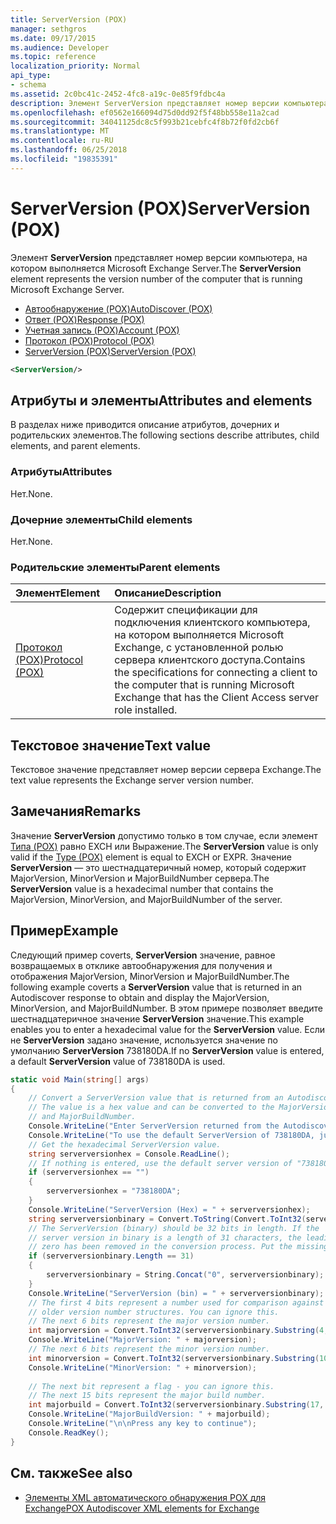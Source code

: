 ```yaml
---
title: ServerVersion (POX)
manager: sethgros
ms.date: 09/17/2015
ms.audience: Developer
ms.topic: reference
localization_priority: Normal
api_type:
- schema
ms.assetid: 2c0bc41c-2452-4fc8-a19c-0e85f9fdbc4a
description: Элемент ServerVersion представляет номер версии компьютера, на котором выполняется Microsoft Exchange Server.
ms.openlocfilehash: ef0562e166094d75d0dd92f5f48bb558e11a2cad
ms.sourcegitcommit: 34041125dc8c5f993b21cebfc4f8b72f0fd2cb6f
ms.translationtype: MT
ms.contentlocale: ru-RU
ms.lasthandoff: 06/25/2018
ms.locfileid: "19835391"
---
```

# <a name="serverversion-pox"></a><span data-ttu-id="6aeeb-103">ServerVersion (POX)</span><span class="sxs-lookup"><span data-stu-id="6aeeb-103">ServerVersion (POX)</span></span>

<span data-ttu-id="6aeeb-104">Элемент **ServerVersion** представляет номер версии компьютера, на котором выполняется Microsoft Exchange Server.</span><span class="sxs-lookup"><span data-stu-id="6aeeb-104">The **ServerVersion** element represents the version number of the computer that is running Microsoft Exchange Server.</span></span> 
  
- [<span data-ttu-id="6aeeb-105">Автообнаружение (POX)</span><span class="sxs-lookup"><span data-stu-id="6aeeb-105">AutoDiscover (POX)</span></span>](autodiscover-pox.md) 
- [<span data-ttu-id="6aeeb-106">Ответ (POX)</span><span class="sxs-lookup"><span data-stu-id="6aeeb-106">Response (POX)</span></span>](response-pox.md)
- [<span data-ttu-id="6aeeb-107">Учетная запись (POX)</span><span class="sxs-lookup"><span data-stu-id="6aeeb-107">Account (POX)</span></span>](account-pox.md)
- [<span data-ttu-id="6aeeb-108">Протокол (POX)</span><span class="sxs-lookup"><span data-stu-id="6aeeb-108">Protocol (POX)</span></span>](protocol-pox.md)
- [<span data-ttu-id="6aeeb-109">ServerVersion (POX)</span><span class="sxs-lookup"><span data-stu-id="6aeeb-109">ServerVersion (POX)</span></span>](serverversion-pox.md)
  
```xml
<ServerVersion/>
```

## <a name="attributes-and-elements"></a><span data-ttu-id="6aeeb-110">Атрибуты и элементы</span><span class="sxs-lookup"><span data-stu-id="6aeeb-110">Attributes and elements</span></span>

<span data-ttu-id="6aeeb-111">В разделах ниже приводится описание атрибутов, дочерних и родительских элементов.</span><span class="sxs-lookup"><span data-stu-id="6aeeb-111">The following sections describe attributes, child elements, and parent elements.</span></span>
  
### <a name="attributes"></a><span data-ttu-id="6aeeb-112">Атрибуты</span><span class="sxs-lookup"><span data-stu-id="6aeeb-112">Attributes</span></span>

<span data-ttu-id="6aeeb-113">Нет.</span><span class="sxs-lookup"><span data-stu-id="6aeeb-113">None.</span></span>
  
### <a name="child-elements"></a><span data-ttu-id="6aeeb-114">Дочерние элементы</span><span class="sxs-lookup"><span data-stu-id="6aeeb-114">Child elements</span></span>

<span data-ttu-id="6aeeb-115">Нет.</span><span class="sxs-lookup"><span data-stu-id="6aeeb-115">None.</span></span>
  
### <a name="parent-elements"></a><span data-ttu-id="6aeeb-116">Родительские элементы</span><span class="sxs-lookup"><span data-stu-id="6aeeb-116">Parent elements</span></span>

|<span data-ttu-id="6aeeb-117">**Элемент**</span><span class="sxs-lookup"><span data-stu-id="6aeeb-117">**Element**</span></span>|<span data-ttu-id="6aeeb-118">**Описание**</span><span class="sxs-lookup"><span data-stu-id="6aeeb-118">**Description**</span></span>|
|:-----|:-----|
|[<span data-ttu-id="6aeeb-119">Протокол (POX)</span><span class="sxs-lookup"><span data-stu-id="6aeeb-119">Protocol (POX)</span></span>](protocol-pox.md) <br/> |<span data-ttu-id="6aeeb-120">Содержит спецификации для подключения клиентского компьютера, на котором выполняется Microsoft Exchange, с установленной ролью сервера клиентского доступа.</span><span class="sxs-lookup"><span data-stu-id="6aeeb-120">Contains the specifications for connecting a client to the computer that is running Microsoft Exchange that has the Client Access server role installed.</span></span>  <br/> |
   
## <a name="text-value"></a><span data-ttu-id="6aeeb-121">Текстовое значение</span><span class="sxs-lookup"><span data-stu-id="6aeeb-121">Text value</span></span>

<span data-ttu-id="6aeeb-122">Текстовое значение представляет номер версии сервера Exchange.</span><span class="sxs-lookup"><span data-stu-id="6aeeb-122">The text value represents the Exchange server version number.</span></span>
  
## <a name="remarks"></a><span data-ttu-id="6aeeb-123">Замечания</span><span class="sxs-lookup"><span data-stu-id="6aeeb-123">Remarks</span></span>

<span data-ttu-id="6aeeb-124">Значение **ServerVersion** допустимо только в том случае, если элемент [Типа (POX)](type-pox.md) равно EXCH или Выражение.</span><span class="sxs-lookup"><span data-stu-id="6aeeb-124">The **ServerVersion** value is only valid if the [Type (POX)](type-pox.md) element is equal to EXCH or EXPR.</span></span> <span data-ttu-id="6aeeb-125">Значение **ServerVersion** — это шестнадцатеричный номер, который содержит MajorVersion, MinorVersion и MajorBuildNumber сервера.</span><span class="sxs-lookup"><span data-stu-id="6aeeb-125">The **ServerVersion** value is a hexadecimal number that contains the MajorVersion, MinorVersion, and MajorBuildNumber of the server.</span></span> 
  
## <a name="example"></a><span data-ttu-id="6aeeb-126">Пример</span><span class="sxs-lookup"><span data-stu-id="6aeeb-126">Example</span></span>

<span data-ttu-id="6aeeb-127">Следующий пример coverts, **ServerVersion** значение, равное возвращаемых в отклике автообнаружения для получения и отображения MajorVersion, MinorVersion и MajorBuildNumber.</span><span class="sxs-lookup"><span data-stu-id="6aeeb-127">The following example coverts a **ServerVersion** value that is returned in an Autodiscover response to obtain and display the MajorVersion, MinorVersion, and MajorBuildNumber.</span></span> <span data-ttu-id="6aeeb-128">В этом примере позволяет введите шестнадцатеричное значение **ServerVersion** значение.</span><span class="sxs-lookup"><span data-stu-id="6aeeb-128">This example enables you to enter a hexadecimal value for the **ServerVersion** value.</span></span> <span data-ttu-id="6aeeb-129">Если не **ServerVersion** задано значение, используется значение по умолчанию **ServerVersion** 738180DA.</span><span class="sxs-lookup"><span data-stu-id="6aeeb-129">If no **ServerVersion** value is entered, a default **ServerVersion** value of 738180DA is used.</span></span> 
  
```csharp
static void Main(string[] args)
{
    // Convert a ServerVersion value that is returned from an Autodiscover request.
    // The value is a hex value and can be converted to the MajorVersion, MinorVersion,
    // and MajorBuildNumber.
    Console.WriteLine("Enter ServerVersion returned from the Autodiscover (eg. 738180DA) and Enter.");
    Console.WriteLine("To use the default ServerVersion of 738180DA, just hit Enter.");
    // Get the hexadecimal ServerVersion value.
    string serverversionhex = Console.ReadLine();
    // If nothing is entered, use the default server version of "738180DA"
    if (serverversionhex == "")
    {
        serverversionhex = "738180DA";
    }
    Console.WriteLine("ServerVersion (Hex) = " + serverversionhex);
    string serverversionbinary = Convert.ToString(Convert.ToInt32(serverversionhex, 16), 2);
    // The ServerVersion (binary) should be 32 bits in length. If the 
    // server version in binary is a length of 31 characters, the leading
    // zero has been removed in the conversion process. Put the missing zero back.
    if (serverversionbinary.Length == 31)
    {
        serverversionbinary = String.Concat("0", serverversionbinary);
    }
    Console.WriteLine("ServerVersion (bin) = " + serverversionbinary);
    // The first 4 bits represent a number used for comparison against  
    // older version number structures. You can ignore this.
    // The next 6 bits represent the major version number.
    int majorversion = Convert.ToInt32(serverversionbinary.Substring(4, 6), 2);
    Console.WriteLine("MajorVersion: " + majorversion);
    // The next 6 bits represent the minor version number.
    int minorversion = Convert.ToInt32(serverversionbinary.Substring(10, 6), 2);
    Console.WriteLine("MinorVersion: " + minorversion);
    
    // The next bit represent a flag - you can ignore this.
    // The next 15 bits represent the major build number.
    int majorbuild = Convert.ToInt32(serverversionbinary.Substring(17, 15), 2);
    Console.WriteLine("MajorBuildVersion: " + majorbuild);
    Console.WriteLine("\n\nPress any key to continue");
    Console.ReadKey();
}
```

## <a name="see-also"></a><span data-ttu-id="6aeeb-130">См. также</span><span class="sxs-lookup"><span data-stu-id="6aeeb-130">See also</span></span>

- [<span data-ttu-id="6aeeb-131">Элементы XML автоматического обнаружения POX для Exchange</span><span class="sxs-lookup"><span data-stu-id="6aeeb-131">POX Autodiscover XML elements for Exchange</span></span>](pox-autodiscover-xml-elements-for-exchange.md)

